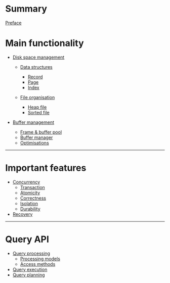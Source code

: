# Summary

[Preface](./preface.md)

# Main functionality

- [Disk space management](./disk_space_management.md)

    - [Data structures]()
        - [Record](./storage/tuple.md)
        - [Page](./storage/page.md)
        - [Index](./indexing.md)

    - [File organisation](./storage/access_methods.md)
        - [Heap file](./storage/heap_file.md)
        - [Sorted file]()

- [Buffer management](./buffer_management/buffer_management.md)
    - [Frame & buffer pool](./buffer_management/frame_and_buffer_pool.md)
    - [Buffer manager](./buffer_management/buffer_manager.md)
    - [Optimisations](./buffer_management/optimisations.md)

---

# Important features

- [Concurrency]()
    - [Transaction]()
    - [Atomicity]()
    - [Correctness]()
    - [Isolation]()
    - [Durability]()
- [Recovery]()

---

# Query API

- [Query processing]()
    - [Processing models]()
    - [Access methods]()
- [Query execution]()
- [Query planning]()
